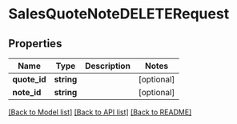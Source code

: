 # SalesQuoteNoteDELETERequest

## Properties
Name | Type | Description | Notes
------------ | ------------- | ------------- | -------------
**quote_id** | **string** |  | [optional] 
**note_id** | **string** |  | [optional] 

[[Back to Model list]](../README.md#documentation-for-models) [[Back to API list]](../README.md#documentation-for-api-endpoints) [[Back to README]](../README.md)


